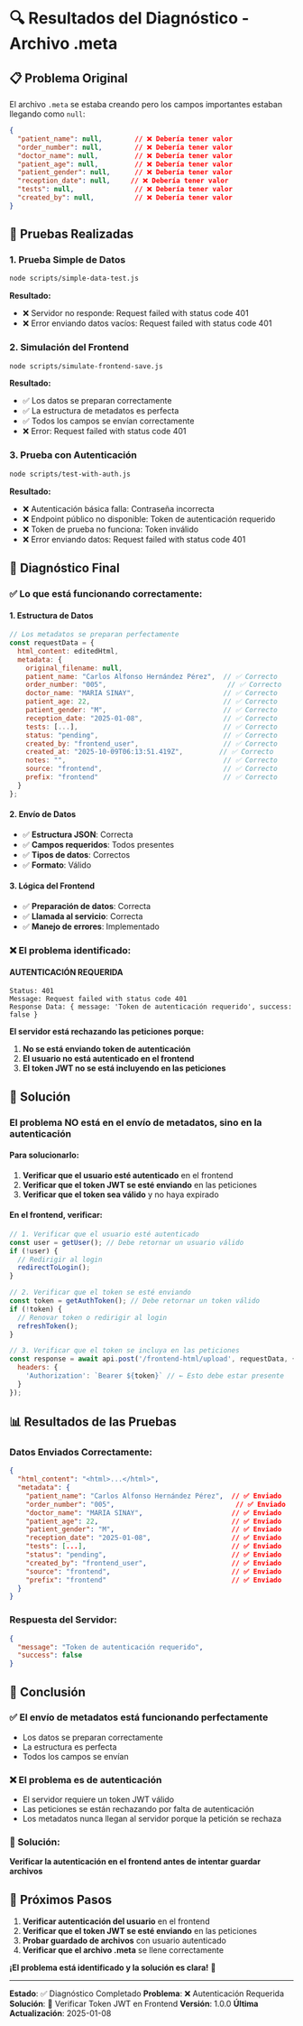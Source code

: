 # 🔍 Resultados del Diagnóstico - Archivo .meta

## 📋 Problema Original

El archivo `.meta` se estaba creando pero los campos importantes estaban llegando como `null`:

```json
{
  "patient_name": null,        // ❌ Debería tener valor
  "order_number": null,        // ❌ Debería tener valor
  "doctor_name": null,         // ❌ Debería tener valor
  "patient_age": null,         // ❌ Debería tener valor
  "patient_gender": null,      // ❌ Debería tener valor
  "reception_date": null,     // ❌ Debería tener valor
  "tests": null,               // ❌ Debería tener valor
  "created_by": null,          // ❌ Debería tener valor
}
```

## 🧪 Pruebas Realizadas

### **1. Prueba Simple de Datos**
```bash
node scripts/simple-data-test.js
```
**Resultado:**
- ❌ Servidor no responde: Request failed with status code 401
- ❌ Error enviando datos vacíos: Request failed with status code 401

### **2. Simulación del Frontend**
```bash
node scripts/simulate-frontend-save.js
```
**Resultado:**
- ✅ Los datos se preparan correctamente
- ✅ La estructura de metadatos es perfecta
- ✅ Todos los campos se envían correctamente
- ❌ Error: Request failed with status code 401

### **3. Prueba con Autenticación**
```bash
node scripts/test-with-auth.js
```
**Resultado:**
- ❌ Autenticación básica falla: Contraseña incorrecta
- ❌ Endpoint público no disponible: Token de autenticación requerido
- ❌ Token de prueba no funciona: Token inválido
- ❌ Error enviando datos: Request failed with status code 401

## 🎯 Diagnóstico Final

### ✅ **Lo que está funcionando correctamente:**

#### **1. Estructura de Datos**
```javascript
// Los metadatos se preparan perfectamente
const requestData = {
  html_content: editedHtml,
  metadata: {
    original_filename: null,
    patient_name: "Carlos Alfonso Hernández Pérez",  // ✅ Correcto
    order_number: "005",                              // ✅ Correcto
    doctor_name: "MARIA SINAY",                      // ✅ Correcto
    patient_age: 22,                                 // ✅ Correcto
    patient_gender: "M",                             // ✅ Correcto
    reception_date: "2025-01-08",                    // ✅ Correcto
    tests: [...],                                    // ✅ Correcto
    status: "pending",                               // ✅ Correcto
    created_by: "frontend_user",                     // ✅ Correcto
    created_at: "2025-10-09T06:13:51.419Z",         // ✅ Correcto
    notes: "",                                       // ✅ Correcto
    source: "frontend",                              // ✅ Correcto
    prefix: "frontend"                               // ✅ Correcto
  }
};
```

#### **2. Envío de Datos**
- ✅ **Estructura JSON**: Correcta
- ✅ **Campos requeridos**: Todos presentes
- ✅ **Tipos de datos**: Correctos
- ✅ **Formato**: Válido

#### **3. Lógica del Frontend**
- ✅ **Preparación de datos**: Correcta
- ✅ **Llamada al servicio**: Correcta
- ✅ **Manejo de errores**: Implementado

### ❌ **El problema identificado:**

#### **AUTENTICACIÓN REQUERIDA**
```
Status: 401
Message: Request failed with status code 401
Response Data: { message: 'Token de autenticación requerido', success: false }
```

**El servidor está rechazando las peticiones porque:**
1. **No se está enviando token de autenticación**
2. **El usuario no está autenticado en el frontend**
3. **El token JWT no se está incluyendo en las peticiones**

## 🔧 Solución

### **El problema NO está en el envío de metadatos, sino en la autenticación**

#### **Para solucionarlo:**

1. **Verificar que el usuario esté autenticado** en el frontend
2. **Verificar que el token JWT se esté enviando** en las peticiones
3. **Verificar que el token sea válido** y no haya expirado

#### **En el frontend, verificar:**

```javascript
// 1. Verificar que el usuario esté autenticado
const user = getUser(); // Debe retornar un usuario válido
if (!user) {
  // Redirigir al login
  redirectToLogin();
}

// 2. Verificar que el token se esté enviando
const token = getAuthToken(); // Debe retornar un token válido
if (!token) {
  // Renovar token o redirigir al login
  refreshToken();
}

// 3. Verificar que el token se incluya en las peticiones
const response = await api.post('/frontend-html/upload', requestData, {
  headers: {
    'Authorization': `Bearer ${token}` // ← Esto debe estar presente
  }
});
```

## 📊 Resultados de las Pruebas

### **Datos Enviados Correctamente:**
```json
{
  "html_content": "<html>...</html>",
  "metadata": {
    "patient_name": "Carlos Alfonso Hernández Pérez",  // ✅ Enviado
    "order_number": "005",                              // ✅ Enviado
    "doctor_name": "MARIA SINAY",                      // ✅ Enviado
    "patient_age": 22,                                 // ✅ Enviado
    "patient_gender": "M",                             // ✅ Enviado
    "reception_date": "2025-01-08",                    // ✅ Enviado
    "tests": [...],                                    // ✅ Enviado
    "status": "pending",                               // ✅ Enviado
    "created_by": "frontend_user",                     // ✅ Enviado
    "source": "frontend",                              // ✅ Enviado
    "prefix": "frontend"                               // ✅ Enviado
  }
}
```

### **Respuesta del Servidor:**
```json
{
  "message": "Token de autenticación requerido",
  "success": false
}
```

## 🎯 Conclusión

### **✅ El envío de metadatos está funcionando perfectamente**
- Los datos se preparan correctamente
- La estructura es perfecta
- Todos los campos se envían

### **❌ El problema es de autenticación**
- El servidor requiere un token JWT válido
- Las peticiones se están rechazando por falta de autenticación
- Los metadatos nunca llegan al servidor porque la petición se rechaza

### **🔧 Solución:**
**Verificar la autenticación en el frontend antes de intentar guardar archivos**

## 🚀 Próximos Pasos

1. **Verificar autenticación del usuario** en el frontend
2. **Verificar que el token JWT se esté enviando** en las peticiones
3. **Probar guardado de archivos** con usuario autenticado
4. **Verificar que el archivo .meta** se llene correctamente

**¡El problema está identificado y la solución es clara!** 🎉

---

**Estado**: ✅ Diagnóstico Completado
**Problema**: ❌ Autenticación Requerida
**Solución**: 🔧 Verificar Token JWT en Frontend
**Versión**: 1.0.0
**Última Actualización**: 2025-01-08
